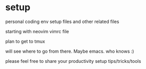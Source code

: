 # setup

personal coding env setup files and other related files

starting with neovim vimrc file

plan to get to tmux

will see where to go from there. Maybe emacs. who knows :)

please feel free to share your productivity setup tips/tricks/tools
